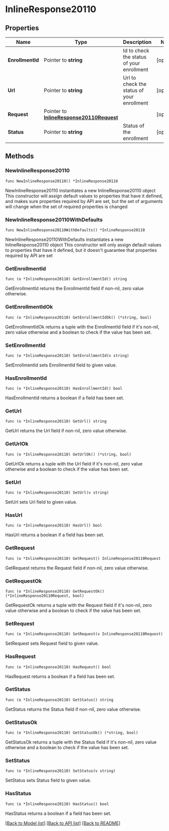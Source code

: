 # InlineResponse20110

## Properties

Name | Type | Description | Notes
------------ | ------------- | ------------- | -------------
**EnrollmentId** | Pointer to **string** | Id to check the status of your enrollment | [optional] 
**Url** | Pointer to **string** | Url to check the status of your enrollment | [optional] 
**Request** | Pointer to [**InlineResponse20110Request**](InlineResponse20110Request.md) |  | [optional] 
**Status** | Pointer to **string** | Status of the enrollment | [optional] 

## Methods

### NewInlineResponse20110

`func NewInlineResponse20110() *InlineResponse20110`

NewInlineResponse20110 instantiates a new InlineResponse20110 object
This constructor will assign default values to properties that have it defined,
and makes sure properties required by API are set, but the set of arguments
will change when the set of required properties is changed

### NewInlineResponse20110WithDefaults

`func NewInlineResponse20110WithDefaults() *InlineResponse20110`

NewInlineResponse20110WithDefaults instantiates a new InlineResponse20110 object
This constructor will only assign default values to properties that have it defined,
but it doesn't guarantee that properties required by API are set

### GetEnrollmentId

`func (o *InlineResponse20110) GetEnrollmentId() string`

GetEnrollmentId returns the EnrollmentId field if non-nil, zero value otherwise.

### GetEnrollmentIdOk

`func (o *InlineResponse20110) GetEnrollmentIdOk() (*string, bool)`

GetEnrollmentIdOk returns a tuple with the EnrollmentId field if it's non-nil, zero value otherwise
and a boolean to check if the value has been set.

### SetEnrollmentId

`func (o *InlineResponse20110) SetEnrollmentId(v string)`

SetEnrollmentId sets EnrollmentId field to given value.

### HasEnrollmentId

`func (o *InlineResponse20110) HasEnrollmentId() bool`

HasEnrollmentId returns a boolean if a field has been set.

### GetUrl

`func (o *InlineResponse20110) GetUrl() string`

GetUrl returns the Url field if non-nil, zero value otherwise.

### GetUrlOk

`func (o *InlineResponse20110) GetUrlOk() (*string, bool)`

GetUrlOk returns a tuple with the Url field if it's non-nil, zero value otherwise
and a boolean to check if the value has been set.

### SetUrl

`func (o *InlineResponse20110) SetUrl(v string)`

SetUrl sets Url field to given value.

### HasUrl

`func (o *InlineResponse20110) HasUrl() bool`

HasUrl returns a boolean if a field has been set.

### GetRequest

`func (o *InlineResponse20110) GetRequest() InlineResponse20110Request`

GetRequest returns the Request field if non-nil, zero value otherwise.

### GetRequestOk

`func (o *InlineResponse20110) GetRequestOk() (*InlineResponse20110Request, bool)`

GetRequestOk returns a tuple with the Request field if it's non-nil, zero value otherwise
and a boolean to check if the value has been set.

### SetRequest

`func (o *InlineResponse20110) SetRequest(v InlineResponse20110Request)`

SetRequest sets Request field to given value.

### HasRequest

`func (o *InlineResponse20110) HasRequest() bool`

HasRequest returns a boolean if a field has been set.

### GetStatus

`func (o *InlineResponse20110) GetStatus() string`

GetStatus returns the Status field if non-nil, zero value otherwise.

### GetStatusOk

`func (o *InlineResponse20110) GetStatusOk() (*string, bool)`

GetStatusOk returns a tuple with the Status field if it's non-nil, zero value otherwise
and a boolean to check if the value has been set.

### SetStatus

`func (o *InlineResponse20110) SetStatus(v string)`

SetStatus sets Status field to given value.

### HasStatus

`func (o *InlineResponse20110) HasStatus() bool`

HasStatus returns a boolean if a field has been set.


[[Back to Model list]](../README.md#documentation-for-models) [[Back to API list]](../README.md#documentation-for-api-endpoints) [[Back to README]](../README.md)



